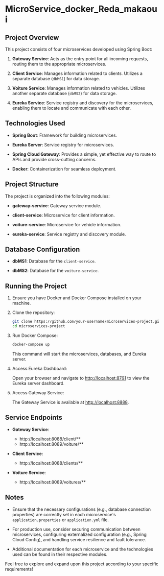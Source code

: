 # MicroService_docker_Reda_makaoui

## Project Overview

This project consists of four microservices developed using Spring Boot:

1. **Gateway Service**: Acts as the entry point for all incoming requests, routing them to the appropriate microservices.
   
2. **Client Service**: Manages information related to clients. Utilizes a separate database (`dbMS1`) for data storage.

3. **Voiture Service**: Manages information related to vehicles. Utilizes another separate database (`dbMS2`) for data storage.

4. **Eureka Service**: Service registry and discovery for the microservices, enabling them to locate and communicate with each other.

## Technologies Used

- **Spring Boot**: Framework for building microservices.
  
- **Eureka Server**: Service registry for microservices.
  
- **Spring Cloud Gateway**: Provides a simple, yet effective way to route to APIs and provide cross-cutting concerns.
  
- **Docker**: Containerization for seamless deployment.

## Project Structure

The project is organized into the following modules:

- **gateway-service**: Gateway service module.
  
- **client-service**: Microservice for client information.
  
- **voiture-service**: Microservice for vehicle information.
  
- **eureka-service**: Service registry and discovery module.

## Database Configuration

- **dbMS1**: Database for the `client-service`.
  
- **dbMS2**: Database for the `voiture-service`.

## Running the Project

1. Ensure you have Docker and Docker Compose installed on your machine.

2. Clone the repository:

    ```bash
    git clone https://github.com/your-username/microservices-project.git
    cd microservices-project
    ```

3. Run Docker Compose:

    ```bash
    docker-compose up
    ```

    This command will start the microservices, databases, and Eureka server.

4. Access Eureka Dashboard:

    Open your browser and navigate to [http://localhost:8761](http://localhost:8761) to view the Eureka server dashboard.

5. Access Gateway Service:

    The Gateway Service is available at [http://localhost:8888](http://localhost:8888).

## Service Endpoints

- **Gateway Service**:
    - http://localhost:8088/client/**
    - http://localhost:8089/voiture/**
  
- **Client Service**:
    - http://localhost:8088/clients/**

- **Voiture Service**:
    - http://localhost:8089/voitures/**

## Notes

- Ensure that the necessary configurations (e.g., database connection properties) are correctly set in each microservice's `application.properties` or `application.yml` file.

- For production use, consider securing communication between microservices, configuring externalized configuration (e.g., Spring Cloud Config), and handling service resilience and fault tolerance.

- Additional documentation for each microservice and the technologies used can be found in their respective modules.

Feel free to explore and expand upon this project according to your specific requirements!
